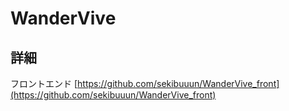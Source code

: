 # WanderVive

## 詳細
フロントエンド
[https://github.com/sekibuuun/WanderVive_front](https://github.com/sekibuuun/WanderVive_front)